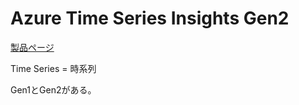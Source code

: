 # Azure Time Series Insights Gen2

[製品ページ](https://azure.microsoft.com/ja-jp/services/time-series-insights/)

Time Series = 時系列

Gen1とGen2がある。

